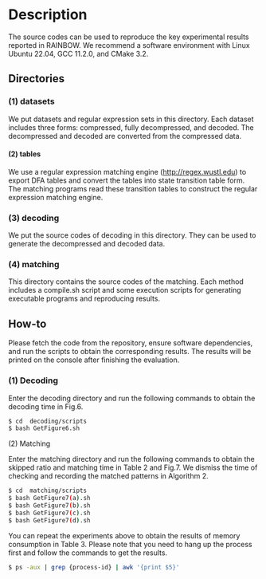 # Description
The source codes can be used to reproduce the key experimental results reported in RAINBOW. We recommend a software environment with Linux Ubuntu 22.04, GCC 11.2.0, and CMake 3.2.
##  Directories

### (1) datasets

We put datasets and regular expression sets in this directory. 
Each dataset includes three forms: compressed, fully decompressed, and decoded.
The decompressed and decoded are converted from the compressed data.

#### (2) tables
    
We use a regular expression matching engine (http://regex.wustl.edu) to export DFA tables and convert the tables into state transition table form. The matching programs read these transition tables to construct the regular expression matching engine.

### (3) decoding
    
We put the source codes of decoding in this directory. They can be used to generate the decompressed and decoded data.


### (4) matching

This directory contains the source codes of the matching. Each method includes a compile.sh script and some execution scripts for generating executable programs and reproducing results.

## How-to
Please fetch the code from the repository, ensure software dependencies, and run the scripts to obtain the corresponding results. The results will be printed on the console after finishing the evaluation.

### (1) Decoding

Enter the decoding directory and run the following commands to obtain the decoding time in Fig.6.

``` bash
$ cd  decoding/scripts
$ bash GetFigure6.sh
```

(2) Matching

Enter the matching directory and run the following commands to obtain the skipped ratio and matching time in Table 2 and Fig.7. We dismiss the time of checking and recording the matched patterns in Algorithm 2.

``` bash
$ cd  matching/scripts
$ bash GetFigure7(a).sh
$ bash GetFigure7(b).sh
$ bash GetFigure7(c).sh
$ bash GetFigure7(d).sh
```

You can repeat the experiments above to obtain the results of memory consumption in Table 3. Please note that you need to hang up the process first and follow the commands to get the results.
``` bash
$ ps -aux | grep {process-id} | awk '{print $5}'
```
